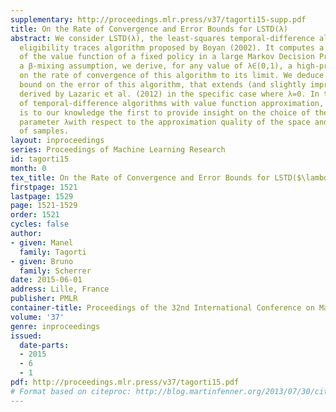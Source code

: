 ```yaml
---
supplementary: http://proceedings.mlr.press/v37/tagorti15-supp.pdf
title: On the Rate of Convergence and Error Bounds for LSTD(λ)
abstract: We consider LSTD(λ), the least-squares temporal-difference algorithm with
  eligibility traces algorithm proposed by Boyan (2002). It computes a linear approximation
  of the value function of a fixed policy in a large Markov Decision Process. Under
  a β-mixing assumption, we derive, for any value of λ∈(0,1), a high-probability bound
  on the rate of convergence of this algorithm to its limit. We deduce a high-probability
  bound on the error of this algorithm, that extends (and slightly improves) that
  derived by Lazaric et al. (2012) in the specific case where λ=0. In the context
  of temporal-difference algorithms with value function approximation, this analysis
  is to our knowledge the first to provide insight on the choice of the eligibility-trace
  parameter λwith respect to the approximation quality of the space and the number
  of samples.
layout: inproceedings
series: Proceedings of Machine Learning Research
id: tagorti15
month: 0
tex_title: On the Rate of Convergence and Error Bounds for LSTD($\lambda$)
firstpage: 1521
lastpage: 1529
page: 1521-1529
order: 1521
cycles: false
author:
- given: Manel
  family: Tagorti
- given: Bruno
  family: Scherrer
date: 2015-06-01
address: Lille, France
publisher: PMLR
container-title: Proceedings of the 32nd International Conference on Machine Learning
volume: '37'
genre: inproceedings
issued:
  date-parts:
  - 2015
  - 6
  - 1
pdf: http://proceedings.mlr.press/v37/tagorti15.pdf
# Format based on citeproc: http://blog.martinfenner.org/2013/07/30/citeproc-yaml-for-bibliographies/
---
```

